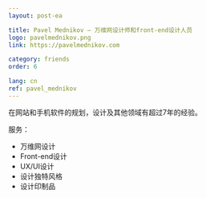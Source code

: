```yaml
---
layout: post-ea

title: Pavel Mednikov – 万维网设计师和front-end设计人员
logo: pavelmednikov.png
link: https://pavelmednikov.com

category: friends
order: 6

lang: cn
ref: pavel_mednikov
---
```


在网站和手机软件的规划，设计及其他领域有超过7年的经验。

服务：
  - 万维网设计
  - Front-end设计
  - UX/UI设计
  - 设计独特风格
  - 设计印制品

